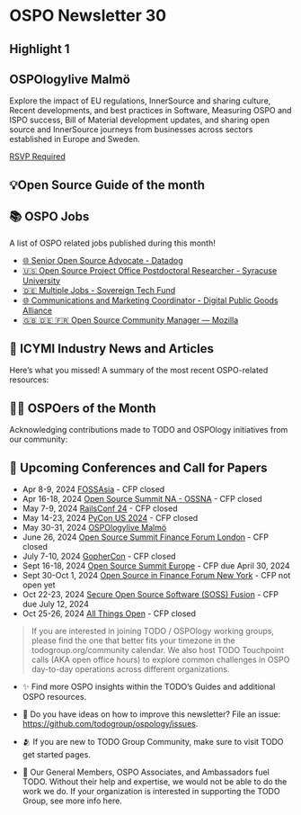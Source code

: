 # OSPO Newsletter 30


## Highlight 1


## OSPOlogylive Malmö

Explore the impact of EU regulations, InnerSource and sharing culture, Recent developments, and best practices in Software, Measuring OSPO and ISPO success, Bill of Material development updates, and sharing open source and InnerSource journeys from businesses across sectors established in Europe and Sweden.

[RSVP Required](https://community.linuxfoundation.org/events/details/lfhq-ospology-european-chapter-presents-ospologylive-malmo/)


## 💡Open Source Guide of the month





## 📚 OSPO Jobs

A list of OSPO related jobs published during this month!

- [🌐 Senior Open Source Advocate - Datadog](https://careers.datadoghq.com/detail/5649922/?gh_jid=5649922)
- [🇺🇸 Open Source Project Office Postdoctoral Researcher - Syracuse University](https://jobs.chronicle.com/job/37612327/postdoctoral-researcher-open-source-project-office/)
- [🇩🇪 Multiple Jobs - Sovereign Tech Fund](https://www.linkedin.com/posts/sovereign-tech-fund_jobs-activity-7165329169311023104-jC-m?utm_source=share&utm_medium=member_ios)
- [🌐 Communications and Marketing Coordinator - Digital Public Goods Alliance](https://digitalpublicgoods.net/jobs/)
- [🇬🇧 🇩🇪 🇫🇷 Open Source Community Manager — Mozilla](https://www.mozilla.org/en-US/careers/position/gh/5675010/)

## 📌 ICYMI Industry News and Articles
Here’s what you missed! A summary of the most recent OSPO-related resources:


## 🙋‍♀️ OSPOers of the Month

Acknowledging contributions made to TODO and OSPOlogy initiatives from our community:



## 📎 Upcoming Conferences and Call for Papers

- Apr 8-9, 2024 [FOSSAsia]() - CFP closed
- Apr 16-18, 2024 [Open Source Summit NA - OSSNA](https://events.linuxfoundation.org/open-source-summit-north-america/) - CFP closed
- May 7-9, 2024 [RailsConf 24](https://railsconf.org/) - CFP closed
- May 14-23, 2024 [PyCon US 2024](https://us.pycon.org/2024/) - CFP closed
- May 30-31, 2024 [OSPOlogylive Malmö](https://community.linuxfoundation.org/events/details/lfhq-ospology-european-chapter-presents-ospologylive-malmo/)
- June 26, 2024 [Open Source Summit Finance Forum London](https://events.linuxfoundation.org/open-source-finance-forum-london/) - CFP closed
- July 7-10, 2024 [GopherCon](https://www.gophercon.com/) - CFP closed
- Sept 16-18, 2024 [Open Source Summit Europe](https://events.linuxfoundation.org/open-source-summit-europe/) - CFP due April 30, 2024
- Sept 30-Oct 1, 2024 [Open Source in Finance Forum New York](https://events.linuxfoundation.org/open-source-finance-forum-new-york/) - CFP not open yet
- Oct 22-23, 2024 [Secure Open Source Software (SOSS) Fusion](https://events.linuxfoundation.org/soss-fusion/program/cfp/?__hstc=14087400.b73e4e188090b5046d1e62913810a5b9.1709411127603.1709411127603.1709496935888.2&__hssc=14087400.1.1709496935888&__hsfp=2348364002) - CFP due July 12, 2024
- Oct 25-26, 2024 [All Things Open](https://2024.allthingsopen.org/) - CFP closed


> If you are interested in joining TODO / OSPOlogy working groups, please find the one that better fits your timezone in the todogroup.org/community calendar. We
also host TODO Touchpoint calls (AKA open office hours) to explore common challenges in OSPO day-to-day operations across different organizations.

- ✨ Find more OSPO insights within the TODO’s Guides and additional OSPO resources.

- 🧐 Do you have ideas on how to improve this newsletter? File an issue: https://github.com/todogroup/ospology/issues.

- 🫂 If you are new to TODO Group Community, make sure to visit TODO get started pages.

- 💚 Our General Members, OSPO Associates, and Ambassadors fuel TODO. Without their help and expertise, we would not be able to do the work we do. If your organization is interested in supporting the TODO Group, see more info here.
